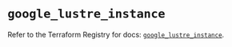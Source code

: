 # `google_lustre_instance`

Refer to the Terraform Registry for docs: [`google_lustre_instance`](https://registry.terraform.io/providers/hashicorp/google-beta/6.30.0/docs/resources/google_lustre_instance).

